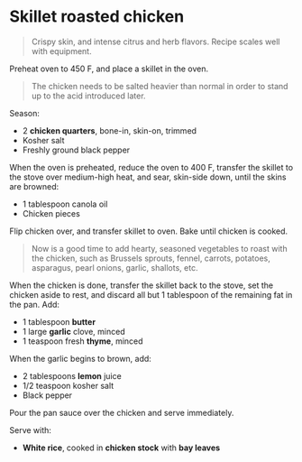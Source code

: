 Skillet roasted chicken
=======================

> Crispy skin, and intense citrus and herb flavors. Recipe scales well with equipment.

Preheat oven to 450 F, and place a skillet in the oven.

> The chicken needs to be salted heavier than normal in order to stand up to
  the acid introduced later.

Season:

- 2 **chicken quarters**, bone-in, skin-on, trimmed
- Kosher salt
- Freshly ground black pepper

When the oven is preheated, reduce the oven to 400 F, transfer the skillet to
the stove over medium-high heat, and sear, skin-side down, until the skins are
browned:

- 1 tablespoon canola oil
- Chicken pieces

Flip chicken over, and transfer skillet to oven. Bake until chicken is cooked.

> Now is a good time to add hearty, seasoned vegetables to roast with the
  chicken, such as Brussels sprouts, fennel, carrots, potatoes, asparagus, pearl
  onions, garlic, shallots, etc.

When the chicken is done, transfer the skillet back to the stove, set the
chicken aside to rest, and discard all but 1 tablespoon of the remaining fat in
the pan. Add:

- 1 tablespoon **butter**
- 1 large **garlic** clove, minced
- 1 teaspoon fresh **thyme**, minced

When the garlic begins to brown, add:

- 2 tablespoons **lemon** juice
- 1/2 teaspoon kosher salt
- Black pepper

Pour the pan sauce over the chicken and serve immediately.

Serve with:

- **White rice**, cooked in **chicken stock** with **bay leaves**
